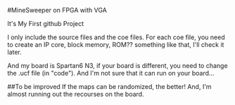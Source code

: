 #MineSweeper on FPGA with VGA

It's My First github Project

I only include the source files and the coe files.
For each coe file, you need to create an IP core, block memory, ROM?? something like that, I'll check it later.

And my board is Spartan6 N3, if your board is different, you need to change the .ucf file (in "code"). And I'm not sure that it can run on your board...

##To be improved
If the maps can be randomized, the better!
And, I'm almost running out the recourses on the board.

